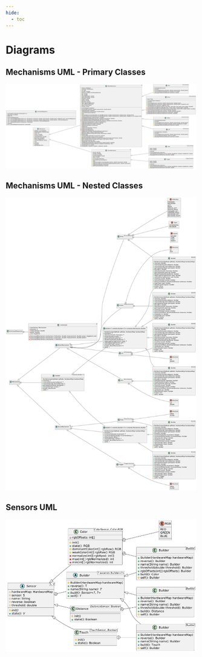 ```yaml
---
hide:
  - toc
---
```


# Diagrams

## Mechanisms UML - Primary Classes

![Mechanisms UML - Primary Classes](./uml/out/mechanism.png)

## Mechanisms UML - Nested Classes

![Mechanisms UML - Nested Classes](./uml/out/nested.png)

## Sensors UML

![Sensors UML](./uml/out/sensor.png)
